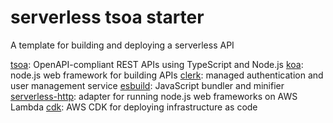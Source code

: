 # serverless tsoa starter

A template for building and deploying a serverless API

[tsoa]: OpenAPI-compliant REST APIs using TypeScript and Node.js
[koa]: node.js web framework for building APIs
[clerk]: managed authentication and user management service
[esbuild]: JavaScript bundler and minifier
[serverless-http]: adapter for running node.js web frameworks on AWS Lambda
[cdk]: AWS CDK for deploying infrastructure as code

<!-- Links -->
[tsoa]: https://github.com/lukeautry/tsoa
[koa]: https://koajs.com/
[cdk]: https://aws.amazon.com/cdk/
[clerk]: https://clerk.dev/
[serverless-http]: https://github.com/dougmoscrop/serverless-http/tree/master
[esbuild]: https://esbuild.github.io/
